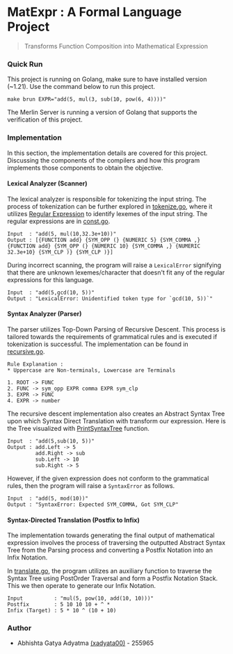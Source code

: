 # MatExpr : A Formal Language Project
> Transforms Function Composition into Mathematical Expression

### Quick Run

This project is running on Golang, make sure to have installed version (~1.21).
Use the command below to run this project.

```shell
make brun EXPR="add(5, mul(3, sub(10, pow(6, 4))))"
```

The Merlin Server is running a version of Golang that supports the verification of this
project.

### Implementation

In this section, the implementation details are covered for this project. Discussing the components
of the compilers and how this program implements those components to obtain the objective.

#### Lexical Analyzer (Scanner)

The lexical analyzer is responsible for tokenizing the input string. The process of tokenization can be further
explored in [tokenize.go](compiler%2Flexical%2Ftokenize.go), where it utilizes [Regular Expression](https://pkg.go.dev/regexp) to identify lexemes
of the input string. The regular expressions are in [const.go](compiler%2Fcommon%2Fconst.go).

```plain/txt
Input  : "add(5, mul(10,32.3e+10))"
Output : [{FUNCTION add} {SYM_OPP (} {NUMERIC 5} {SYM_COMMA ,} {FUNCTION add} {SYM_OPP (} {NUMERIC 10} {SYM_COMMA ,} {NUMERIC 32.3e+10} {SYM_CLP )} {SYM_CLP )}]
```

During incorrect scanning, the program will raise a `LexicalError` signifying that there are unknown lexemes/character
that doesn't fit any of the regular expressions for this language.

```plain/txt
Input  : "add(5,gcd(10, 5))"
Output : "LexicalError: Unidentified token type for `gcd(10, 5))`"
```

#### Syntax Analyzer (Parser)

The parser utilizes Top-Down Parsing of Recursive Descent. This process is tailored towards the requirements of grammatical rules
and is executed if tokenization is successful. The implementation can be found in [recursive.go](compiler%2Fsyntax%2Frecursive.go).

```plain/text
Rule Explanation :
* Uppercase are Non-terminals, Lowercase are Terminals

1. ROOT -> FUNC
2. FUNC -> sym_opp EXPR comma EXPR sym_clp
3. EXPR -> FUNC
4. EXPR -> number
```

The recursive descent implementation also creates an Abstract Syntax Tree
upon which Syntax Direct Translation with transform our expression. Here is the Tree visualized with [PrintSyntaxTree](compiler%2Fcommon%2Fstruct.go) function.

```plain\txt
Input  : "add(5,sub(10, 5))"
Output : add.Left -> 5
         add.Right -> sub
         sub.Left -> 10
         sub.Right -> 5
```

However, if the given expression does not conform to the grammatical rules, then the program will
raise a `SyntaxError` as follows.

```plain\txt
Input  : "add(5, mod(10))"
Output : "SyntaxError: Expected SYM_COMMA, Got SYM_CLP"
```

#### Syntax-Directed Translation (Postfix to Infix)

The implementation towards generating the final output of mathematical expression involves the process of traversing
the outputted Abstract Syntax Tree from the Parsing process and converting a Postfix Notation into an Infix Notation.

In [translate.go](compiler%2Fgenerator%2Ftranslate.go), the program utilizes an auxiliary function to traverse the Syntax
Tree using PostOrder Traversal and form a Postfix Notation Stack. This we then operate to generate our Infix Notation.

```plain/txt
Input          : "mul(5, pow(10, add(10, 10)))"
Postfix        : 5 10 10 10 + ^ *
Infix (Target) : 5 * 10 ^ (10 + 10)
```

### Author
- Abhishta Gatya Adyatma [(xadyata00)](mailto:xadyata00@stud.fit.vutbr.cz) - 255965
